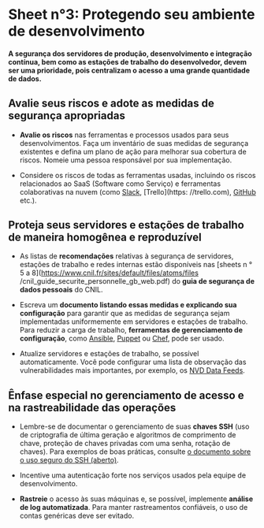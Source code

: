 # Sheet n°3: Protegendo seu ambiente de desenvolvimento

#### A segurança dos servidores de produção, desenvolvimento e integração contínua, bem como as estações de trabalho do desenvolvedor, devem ser uma prioridade, pois centralizam o acesso a uma grande quantidade de dados.

## Avalie seus riscos e adote as medidas de segurança apropriadas

* **Avalie os riscos** nas ferramentas e processos usados para seus desenvolvimentos. Faça um inventário de suas medidas de segurança existentes e defina um plano de ação para melhorar sua cobertura de riscos. Nomeie uma pessoa responsável por sua implementação.

* Considere os riscos de todas as ferramentas usadas, incluindo os riscos relacionados ao SaaS (Software como Serviço) e ferramentas colaborativas na nuvem (como [Slack](https://slack.com), [Trello](https: //trello.com), [GitHub](https://github.com) etc.).

## Proteja seus servidores e estações de trabalho de maneira homogênea e reproduzível

* As listas de **recomendações** relativas à segurança de servidores, estações de trabalho e redes internas estão disponíveis nas [sheets  n ° 5 a 8](https://www.cnil.fr/sites/default/files/atoms/files /cnil_guide_securite_personnelle_gb_web.pdf) do **guia de segurança de dados pessoais** do CNIL.

* Escreva um **documento listando essas medidas e explicando sua configuração** para garantir que as medidas de segurança sejam implementadas uniformemente em servidores e estações de trabalho. Para reduzir a carga de trabalho, **ferramentas de gerenciamento de configuração**, como [Ansible](https://github.com/ansible/ansible), [Puppet](https://github.com/puppetlabs/puppet) ou [Chef](https://github.com/chef/chef), pode ser usado.

* Atualize servidores e estações de trabalho, se possível automaticamente. Você pode configurar uma lista de observação das vulnerabilidades mais importantes, por exemplo, os [NVD Data Feeds](https://nvd.nist.gov/vuln/data-feeds).

## Ênfase especial no gerenciamento de acesso e na rastreabilidade das operações

* Lembre-se de documentar o gerenciamento de suas **chaves SSH** (uso de criptografia de última geração e algoritmos de comprimento de chave, proteção de chaves privadas com uma senha, rotação de chaves). Para exemplos de boas práticas, consulte [o documento sobre o uso seguro do SSH (aberto)](https://www.ssi.gouv.fr/uploads/2014/01/NT_OpenSSH_en.pdf).

* Incentive uma autenticação forte nos serviços usados pela equipe de desenvolvimento.

* **Rastreie** o acesso às suas máquinas e, se possível, implemente **análise de log automatizada**. Para manter rastreamentos confiáveis, o uso de contas genéricas deve ser evitado.


